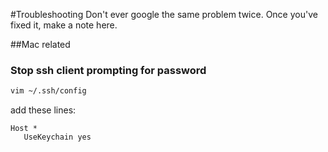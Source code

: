 #Troubleshooting
Don't ever google the same problem twice. Once you've fixed it, make a note here.

##Mac related
### Stop ssh client prompting for password
```bash
vim ~/.ssh/config
```
add these lines:
```
Host *
   UseKeychain yes
```


